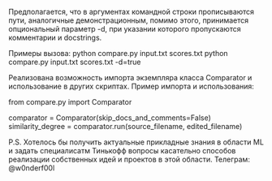 Предполагается, что в аргументах командной строки прописываются пути, аналогичные демонстрационным, помимо этого, принимается опциональный параметр -d, при указании которого пропускаются комментарии и docstrings.

Примеры вызова: python compare.py input.txt scores.txt 
                python compare.py input.txt scores.txt -d=true
              
Реализована возможность импорта экземпляра класса Comparator и использование в других скриптах.
Пример импорта и использования:

from compare.py import Comparator

comparator = Comparator(skip_docs_and_comments=False)
similarity_degree = comparator.run(source_filename, edited_filename)

P.S. Хотелось бы получить актуальные прикладные знания в области ML и задать специалисатм Тинькофф вопросы касательно способов реализации собственных идей и проектов в этой области.
Телеграм: @w0nderf00l
